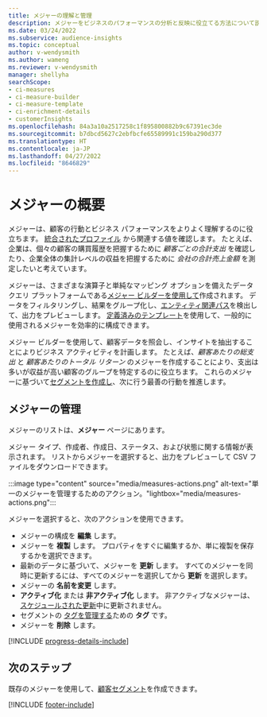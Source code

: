 ```yaml
---
title: メジャーの理解と管理
description: メジャーをビジネスのパフォーマンスの分析と反映に役立てる方法について説明します。
ms.date: 03/24/2022
ms.subservice: audience-insights
ms.topic: conceptual
author: v-wendysmith
ms.author: wameng
ms.reviewer: v-wendysmith
manager: shellyha
searchScope:
- ci-measures
- ci-measure-builder
- ci-measure-template
- ci-enrichment-details
- customerInsights
ms.openlocfilehash: 84a3a10a2517258c1f895800882b9c67391ec3de
ms.sourcegitcommit: b7dbcd5627c2ebfbcfe65589991c159ba290d377
ms.translationtype: HT
ms.contentlocale: ja-JP
ms.lasthandoff: 04/27/2022
ms.locfileid: "8646829"
---
```

# <a name="measures-overview"></a>メジャーの概要

メジャーは、顧客の行動とビジネス パフォーマンスをよりよく理解するのに役立ちます。 [統合されたプロファイル](data-unification.md) から関連する値を確認します。 たとえば、企業は、個々の顧客の購買履歴を把握するために *顧客ごとの合計支出* を確認したり、企業全体の集計レベルの収益を把握するために *会社の合計売上金額* を測定したいと考えています。  

メジャーは、さまざまな演算子と単純なマッピング オプションを備えたデータ クエリ プラットフォームである[メジャー ビルダーを使用して](measure-builder.md)作成されます。 データをフィルタリングし、結果をグループ化し、[エンティティ関連パス](relationships.md)を検出して、出力をプレビューします。 [定義済みのテンプレート](measure-templates.md)を使用して、一般的に使用されるメジャーを効率的に構成できます。

メジャー ビルダーを使用して、顧客データを照会し、インサイトを抽出することによりビジネス アクティビティを計画します。 たとえば、*顧客あたりの総支出* と *顧客あたりのトータル リターン* のメジャーを作成することにより、支出は多いが収益が高い顧客のグループを特定するのに役立ちます。 これらのメジャーに基づいて[セグメントを作成し](segments.md)、次に行う最善の行動を推進します。

## <a name="manage-your-measures"></a>メジャーの管理

メジャーのリストは、**メジャー** ページにあります。

メジャー タイプ、作成者、作成日、ステータス、および状態に関する情報が表示されます。 リストからメジャーを選択すると、出力をプレビューして CSV ファイルをダウンロードできます。

:::image type="content" source="media/measures-actions.png" alt-text="単一のメジャーを管理するためのアクション。"lightbox="media/measures-actions.png":::

メジャーを選択すると、次のアクションを使用できます。

- メジャーの構成を **編集** します。
- メジャーを **複製** します。 プロパティをすぐに編集するか、単に複製を保存するかを選択できます。
- 最新のデータに基づいて、メジャーを **更新** します。 すべてのメジャーを同時に更新するには、すべてのメジャーを選択してから **更新** を選択します。
- メジャーの **名前を変更** します。
- **アクティブ化** または **非アクティブ化** します。 非アクティブなメジャーは、[スケジュールされた更新](system.md#schedule-tab)中に更新されません。
- セグメントの [タグを管理する](work-with-tags-columns.md#manage-tags)ための **タグ** です。
- メジャーを **削除** します。

[!INCLUDE [progress-details-include](includes/progress-details-pane.md)]

## <a name="next-step"></a>次のステップ

既存のメジャーを使用して、[顧客セグメント](segments.md)を作成できます。

[!INCLUDE [footer-include](includes/footer-banner.md)]
